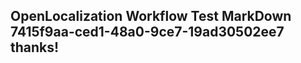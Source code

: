 <properties
ms.topic="hero-topic1"
ms.test1="hero-topic"
ms.test2="test"/>

## OpenLocalization Workflow Test MarkDown 7415f9aa-ced1-48a0-9ce7-19ad30502ee7 thanks!
